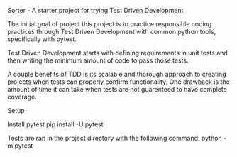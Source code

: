 Sorter - A starter project for trying Test Driven Development

The initial goal of project this project is to practice responsible coding practices through Test Driven Development with common python tools, specifically with pytest.

Test Driven Development starts with defining requirements in unit tests and then writing the minimum amount of code to pass those tests.

A couple benefits of TDD is its scalable and thorough approach to creating projects when tests can properly confirm functionality. One drawback is the amount of time it can take when tests are not guarenteed to have complete coverage. 


Setup

Install pytest
pip install -U pytest

Tests are ran in the project directory with the following command: 
python -m pytest
